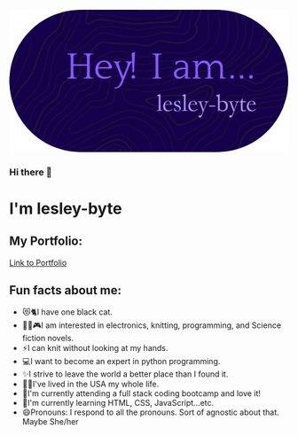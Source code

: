  ![header](https://github.com/lesley-byte/lesley-byte/blob/76c2ed6da8c26f43176baf6b0f1c60823410474b/assets/github-header-image.png)

### Hi there 👋

#  I'm lesley-byte

## My Portfolio:

[Link to Portfolio](https://lesley-byte.github.io/lesley-byte-portfolio/)

## Fun facts about me:

- 😻🐈I have one black cat.
- 🎈🧶🎮I am interested in electronics, knitting, programming, and Science fiction novels.
- ⚡I can knit without looking at my hands.
- 💻I want to become an expert in python programming.
- ✨I strive to leave the world a better place than I found it.
- 🐱‍🚀I've lived in the USA my whole life.
- 🔭I'm currently attending a full stack coding bootcamp and love it!
- 🌱I'm currently learning HTML, CSS, JavaScript...etc.
- 😄Pronouns: I respond to all the pronouns. Sort of agnostic about that.  Maybe She/her
<!--
**lesley-byte/lesley-byte** is a ✨ _special_ ✨ repository because its `README.md` (this file) appears on your GitHub profile.

Here are some ideas to get you started:

- 🔭 I’m currently working on ...
- 🌱 I’m currently learning ...
- 👯 I’m looking to collaborate on ...
- 🤔 I’m looking for help with ...
- 💬 Ask me about ...
- 📫 How to reach me: ...
- 😄 Pronouns: ...
- ⚡ Fun fact: ...
-->
